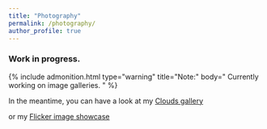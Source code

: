 ```yaml
---
title: "Photography"
permalink: /photography/
author_profile: true
---
```


### Work in progress.

{% include admonition.html type="warning" title="Note:" body=" Currently working on image galleries. " %}


In the meantime, you can have a look at my [ Clouds gallery ](https://www.flickr.com/people/loao/ "Clouds spotted in Guadalajara Jalisco, Mexico") 

or my [ Flicker image showcase](https://www.flickr.com/people/loao/ "Flickr") 
